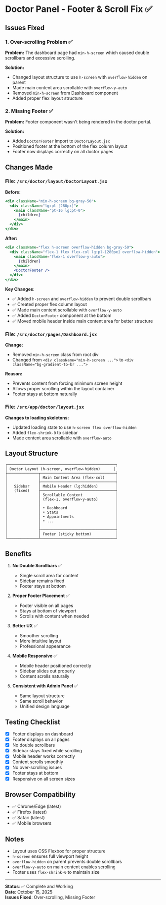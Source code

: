 # Doctor Panel - Footer & Scroll Fix ✅

## Issues Fixed

### 1. **Over-scrolling Problem** ✅
**Problem:** The dashboard page had `min-h-screen` which caused double scrollbars and excessive scrolling.

**Solution:**
- Changed layout structure to use `h-screen` with `overflow-hidden` on parent
- Made main content area scrollable with `overflow-y-auto`
- Removed `min-h-screen` from Dashboard component
- Added proper flex layout structure

### 2. **Missing Footer** ✅
**Problem:** Footer component wasn't being rendered in the doctor portal.

**Solution:**
- Added `DoctorFooter` import to `DoctorLayout.jsx`
- Positioned footer at the bottom of the flex column layout
- Footer now displays correctly on all doctor pages

## Changes Made

### File: `/src/doctor/layout/DoctorLayout.jsx`

**Before:**
```jsx
<div className="min-h-screen bg-gray-50">
  <div className="lg:pl-[280px]">
    <main className="pt-16 lg:pt-0">
      {children}
    </main>
  </div>
</div>
```

**After:**
```jsx
<div className="flex h-screen overflow-hidden bg-gray-50">
  <div className="flex-1 flex flex-col lg:pl-[280px] overflow-hidden">
    <main className="flex-1 overflow-y-auto">
      {children}
    </main>
    <DoctorFooter />
  </div>
</div>
```

**Key Changes:**
- ✅ Added `h-screen` and `overflow-hidden` to prevent double scrollbars
- ✅ Created proper flex column layout
- ✅ Made main content scrollable with `overflow-y-auto`
- ✅ Added `DoctorFooter` component at the bottom
- ✅ Moved mobile header inside main content area for better structure

### File: `/src/doctor/pages/Dashboard.jsx`

**Change:**
- Removed `min-h-screen` class from root div
- Changed from `<div className="min-h-screen ...">` to `<div className="bg-gradient-to-br ...">`

**Reason:**
- Prevents content from forcing minimum screen height
- Allows proper scrolling within the layout container
- Footer stays at bottom naturally

### File: `/src/app/doctor/layout.jsx`

**Changes to loading skeletons:**
- Updated loading state to use `h-screen flex overflow-hidden`
- Added `flex-shrink-0` to sidebar
- Made content area scrollable with `overflow-auto`

## Layout Structure

```
┌─────────────────────────────────────────────────┐
│ Doctor Layout (h-screen, overflow-hidden)      │
├──────────────┬──────────────────────────────────┤
│              │ Main Content Area (flex-col)     │
│              ├──────────────────────────────────┤
│   Sidebar    │ Mobile Header (lg:hidden)        │
│   (fixed)    ├──────────────────────────────────┤
│              │ Scrollable Content               │
│              │ (flex-1, overflow-y-auto)        │
│              │                                  │
│              │ • Dashboard                      │
│              │ • Stats                          │
│              │ • Appointments                   │
│              │ • ...                            │
│              │                                  │
│              ├──────────────────────────────────┤
│              │ Footer (sticky bottom)           │
└──────────────┴──────────────────────────────────┘
```

## Benefits

1. **No Double Scrollbars** ✅
   - Single scroll area for content
   - Sidebar remains fixed
   - Footer stays at bottom

2. **Proper Footer Placement** ✅
   - Footer visible on all pages
   - Stays at bottom of viewport
   - Scrolls with content when needed

3. **Better UX** ✅
   - Smoother scrolling
   - More intuitive layout
   - Professional appearance

4. **Mobile Responsive** ✅
   - Mobile header positioned correctly
   - Sidebar slides out properly
   - Content scrolls naturally

5. **Consistent with Admin Panel** ✅
   - Same layout structure
   - Same scroll behavior
   - Unified design language

## Testing Checklist

- [x] Footer displays on dashboard
- [x] Footer displays on all pages
- [x] No double scrollbars
- [x] Sidebar stays fixed while scrolling
- [x] Mobile header works correctly
- [x] Content scrolls smoothly
- [x] No over-scrolling issues
- [x] Footer stays at bottom
- [x] Responsive on all screen sizes

## Browser Compatibility

- ✅ Chrome/Edge (latest)
- ✅ Firefox (latest)
- ✅ Safari (latest)
- ✅ Mobile browsers

## Notes

- Layout uses CSS Flexbox for proper structure
- `h-screen` ensures full viewport height
- `overflow-hidden` on parent prevents double scrollbars
- `overflow-y-auto` on main content enables scrolling
- Footer uses `flex-shrink-0` to maintain size

---
**Status**: ✅ Complete and Working  
**Date**: October 15, 2025  
**Issues Fixed**: Over-scrolling, Missing Footer
